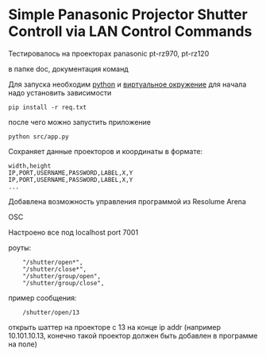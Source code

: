 # Simple Panasonic Projector Shutter Controll via LAN Control Commands

Тестировалось на проекторах panasonic pt-rz970, pt-rz120

в папке doc, документация команд


Для запуска необходим [python](https://www.python.org/) и [виртуальное окружение](https://skillbox.ru/media/code/python-venv-chto-takoe-virtualnoe-okruzhenie-i-kak-im-polzovatsya/)
для начала надо установить зависимости
```
pip install -r req.txt

```
после чего можно запустить приложение
```
python src/app.py
```


Сохраняет данные проекторов и координаты в формате:
```
width,height
IP,PORT,USERNAME,PASSWORD,LABEL,X,Y
IP,PORT,USERNAME,PASSWORD,LABEL,X,Y
...
```

Добавлена возможность управления программой из Resolume Arena

OSC

Настроено все под localhost port 7001 

роуты: 

```
    "/shutter/open*",
    "/shutter/close*",
    "/shutter/group/open",
    "/shutter/group/close",
```

пример сообщения:
```
    /shutter/open/13
```
открыть шаттер на проекторе с 13 на конце ip addr 
(например 10.101.10.13, конечно такой проектор должен быть добавлен в программе на поле)
